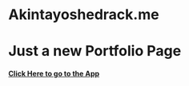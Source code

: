 # Akintayoshedrack.me

<h1>Just a new Portfolio Page</h1>
<h4><a href="https://hacktivist123.github.io/Akintayoshedrack.me" target="_blank">Click Here to go to the App</a><h4>
